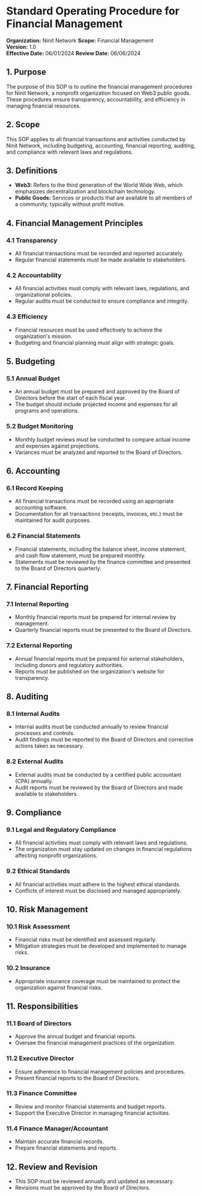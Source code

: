 # Standard Operating Procedure for Financial Management

**Organization:** Ninit Network
**Scope:** Financial Management  
**Version:** 1.0  
**Effective Date:** 06/01/2024
**Review Date:** 06/06/2024

## 1. Purpose

The purpose of this SOP is to outline the financial management procedures for Ninit Network, a nonprofit organization focused on Web3 public goods. These procedures ensure transparency, accountability, and efficiency in managing financial resources.

## 2. Scope

This SOP applies to all financial transactions and activities conducted by Ninit Network, including budgeting, accounting, financial reporting, auditing, and compliance with relevant laws and regulations.

## 3. Definitions

- **Web3:** Refers to the third generation of the World Wide Web, which emphasizes decentralization and blockchain technology.
- **Public Goods:** Services or products that are available to all members of a community, typically without profit motive.

## 4. Financial Management Principles

### 4.1 Transparency

- All financial transactions must be recorded and reported accurately.
- Regular financial statements must be made available to stakeholders.

### 4.2 Accountability

- All financial activities must comply with relevant laws, regulations, and organizational policies.
- Regular audits must be conducted to ensure compliance and integrity.

### 4.3 Efficiency

- Financial resources must be used effectively to achieve the organization's mission.
- Budgeting and financial planning must align with strategic goals.

## 5. Budgeting

### 5.1 Annual Budget

- An annual budget must be prepared and approved by the Board of Directors before the start of each fiscal year.
- The budget should include projected income and expenses for all programs and operations.

### 5.2 Budget Monitoring

- Monthly budget reviews must be conducted to compare actual income and expenses against projections.
- Variances must be analyzed and reported to the Board of Directors.

## 6. Accounting

### 6.1 Record Keeping

- All financial transactions must be recorded using an appropriate accounting software.
- Documentation for all transactions (receipts, invoices, etc.) must be maintained for audit purposes.

### 6.2 Financial Statements

- Financial statements, including the balance sheet, income statement, and cash flow statement, must be prepared monthly.
- Statements must be reviewed by the finance committee and presented to the Board of Directors quarterly.

## 7. Financial Reporting

### 7.1 Internal Reporting

- Monthly financial reports must be prepared for internal review by management.
- Quarterly financial reports must be presented to the Board of Directors.

### 7.2 External Reporting

- Annual financial reports must be prepared for external stakeholders, including donors and regulatory authorities.
- Reports must be published on the organization's website for transparency.

## 8. Auditing

### 8.1 Internal Audits

- Internal audits must be conducted annually to review financial processes and controls.
- Audit findings must be reported to the Board of Directors and corrective actions taken as necessary.

### 8.2 External Audits

- External audits must be conducted by a certified public accountant (CPA) annually.
- Audit reports must be reviewed by the Board of Directors and made available to stakeholders.

## 9. Compliance

### 9.1 Legal and Regulatory Compliance

- All financial activities must comply with relevant laws and regulations.
- The organization must stay updated on changes in financial regulations affecting nonprofit organizations.

### 9.2 Ethical Standards

- All financial activities must adhere to the highest ethical standards.
- Conflicts of interest must be disclosed and managed appropriately.

## 10. Risk Management

### 10.1 Risk Assessment

- Financial risks must be identified and assessed regularly.
- Mitigation strategies must be developed and implemented to manage risks.

### 10.2 Insurance

- Appropriate insurance coverage must be maintained to protect the organization against financial risks.

## 11. Responsibilities

### 11.1 Board of Directors

- Approve the annual budget and financial reports.
- Oversee the financial management practices of the organization.

### 11.2 Executive Director

- Ensure adherence to financial management policies and procedures.
- Present financial reports to the Board of Directors.

### 11.3 Finance Committee

- Review and monitor financial statements and budget reports.
- Support the Executive Director in managing financial activities.

### 11.4 Finance Manager/Accountant

- Maintain accurate financial records.
- Prepare financial statements and reports.

## 12. Review and Revision

- This SOP must be reviewed annually and updated as necessary.
- Revisions must be approved by the Board of Directors.